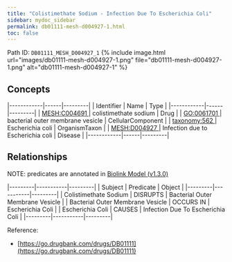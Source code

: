 ```yaml
---
title: "Colistimethate Sodium - Infection Due To Escherichia Coli"
sidebar: mydoc_sidebar
permalink: db01111-mesh-d004927-1.html
toc: false 
---
```



Path ID: `DB01111_MESH_D004927_1`
{% include image.html url="images/db01111-mesh-d004927-1.png" file="db01111-mesh-d004927-1.png" alt="db01111-mesh-d004927-1" %}

## Concepts

|------------|------|---------|
| Identifier | Name | Type    |
|------------|------|---------|
| <a href="https://identifiers.org/MESH:C004691">MESH:C004691 </a> | colistimethate sodium | Drug |
| <a href="https://identifiers.org/GO:0061701">GO:0061701 </a> | bacterial outer membrane vesicle | CellularComponent |
| <a href="https://identifiers.org/taxonomy:562">taxonomy:562 </a> | Escherichia coli | OrganismTaxon |
| <a href="https://identifiers.org/MESH:D004927">MESH:D004927 </a> | Infection due to Escherichia coli | Disease |
|------------|------|---------|

## Relationships


NOTE: predicates are annotated in <a href="https://github.com/biolink/biolink-model/releases/tag/v1.3.0">Biolink Model (v1.3.0)</a>

|---------|-----------|---------|
| Subject | Predicate | Object  |
|---------|-----------|---------|
| Colistimethate Sodium | DISRUPTS | Bacterial Outer Membrane Vesicle |
| Bacterial Outer Membrane Vesicle | OCCURS IN | Escherichia Coli |
| Escherichia Coli | CAUSES | Infection Due To Escherichia Coli |
|---------|-----------|---------|

Reference: 
  - [https://go.drugbank.com/drugs/DB01111](https://go.drugbank.com/drugs/DB01111)
